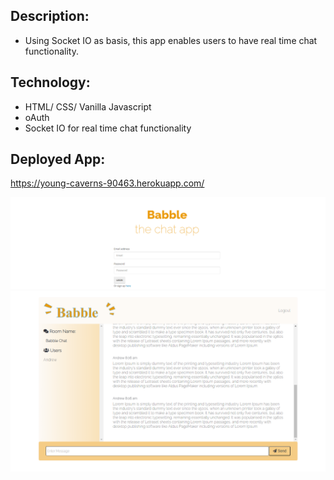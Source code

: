 ## **Description:**
* Using Socket IO as basis, this app enables users to have real time chat functionality.

## **Technology:**
* HTML/ CSS/ Vanilla Javascript
* oAuth
* Socket IO for real time chat functionality

## **Deployed App:**
https://young-caverns-90463.herokuapp.com/

<img src="/image/login.PNG" alt="login"/>
<img src="/image/chatRoom.PNG" alt="chatRoom"/>
